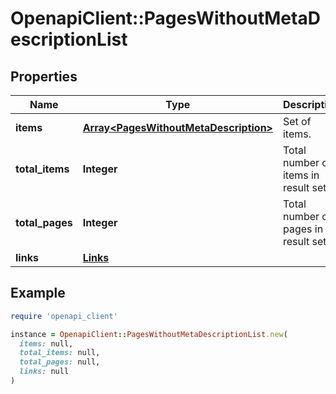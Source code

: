 # OpenapiClient::PagesWithoutMetaDescriptionList

## Properties

| Name | Type | Description | Notes |
| ---- | ---- | ----------- | ----- |
| **items** | [**Array&lt;PagesWithoutMetaDescription&gt;**](PagesWithoutMetaDescription.md) | Set of items. |  |
| **total_items** | **Integer** | Total number of items in result set. |  |
| **total_pages** | **Integer** | Total number of pages in result set. |  |
| **links** | [**Links**](Links.md) |  | [optional] |

## Example

```ruby
require 'openapi_client'

instance = OpenapiClient::PagesWithoutMetaDescriptionList.new(
  items: null,
  total_items: null,
  total_pages: null,
  links: null
)
```


